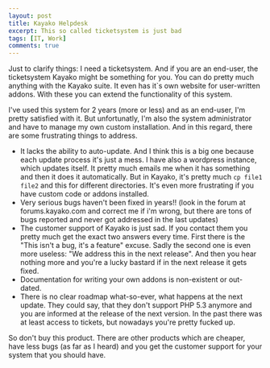 ```yaml
---
layout: post
title: Kayako Helpdesk
excerpt: This so called ticketsystem is just bad
tags: [IT, Work]
comments: true
---
```


 Just to clarify things: I need a ticketsystem. And if you are an end-user, the ticketsystem Kayako might be something for you. You can do pretty much anything with the Kayako suite. It even has it`s own website for user-written addons. With these you can extend the functionality of this system.

 I've used this system for 2 years (more or less) and as an end-user, I'm pretty satisfied with it. But unfortunatly, I'm also the system administrator and have to manage my own custom installation. And in this regard, there are some frustrating things to address.

  * It lacks the ability to auto-update. And I think this is a big one because each update process it's just a mess. I have also a wordpress instance, which updates itself. It pretty much emails me when it has something and then it does it automatically. But in Kayako, it's pretty much `cp file1 file2` and this for different directories. It's even more frustrating if you have custom code or addons installed.
  * Very serious bugs haven't been fixed in years!! (look in the forum at forums.kayako.com and correct me if i'm wrong, but there are tons of bugs reported and never got addressed in the last updates)
  * The customer support of Kayako is just sad. If you contact them you pretty much get the exact two answers every time. First there is the "This isn't a bug, it's a feature" excuse. Sadly the second one is even more useless: "We address this in the next release". And then you hear nothing more and you're a lucky bastard if in the next release it gets fixed.
  * Documentation for writing your own addons is non-existent or out-dated. 
  * There is no clear roadmap what-so-ever, what happens at the next update. They could say, that they don't support PHP 5.3 anymore and you are informed at the release of the next version. In the past there was at least access to tickets, but nowadays you're pretty fucked up. 

So don't buy this product. There are other products which are cheaper, have less bugs (as far as I heard) and you get the customer support for your system that you should have.

